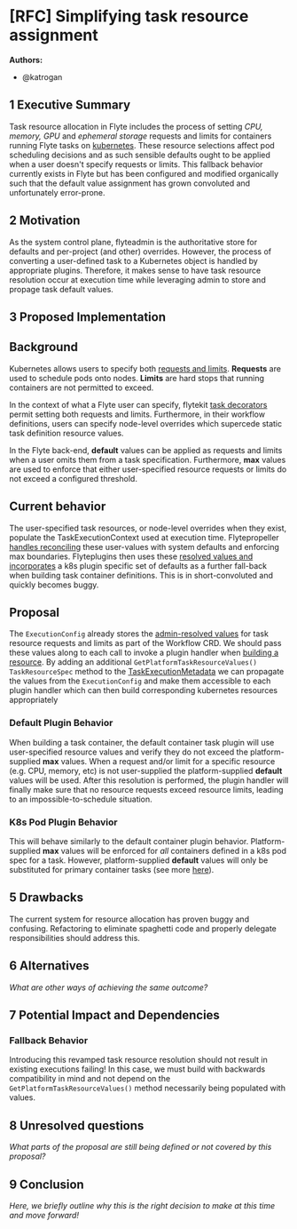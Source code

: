 # [RFC] Simplifying task resource assignment

**Authors:**

- @katrogan

## 1 Executive Summary

Task resource allocation in Flyte includes the process of setting *CPU, memory, GPU* and *ephemeral storage* requests and limits for containers running Flyte tasks on [kubernetes](https://docs.flyte.org/projects/cookbook/en/latest/native_backend_plugins.html#native-backend-plugins). These resource selections affect pod scheduling decisions and as such sensible defaults ought to be applied when a user doesn't specify requests or limits. This fallback behavior currently exists in Flyte but has been configured and modified organically such that the default value assignment has grown convoluted and unfortunately error-prone.

## 2 Motivation

As the system control plane, flyteadmin is the authoritative store for defaults and per-project (and other) overrides. However, the process of converting a user-defined task to a Kubernetes object is handled by appropriate plugins. Therefore, it makes sense to have task resource resolution occur at execution time while leveraging admin to store and propage task default values.

## 3 Proposed Implementation

Background
----------
Kubernetes allows users to specify both [requests and limits](https://kubernetes.io/docs/concepts/configuration/manage-resources-containers/). **Requests** are used to schedule pods onto nodes. **Limits** are hard stops that running containers are not permitted to exceed.

In the context of what a Flyte user can specify, flytekit [task decorators](https://docs.flyte.org/projects/flytekit/en/latest/generated/flytekit.task.html#flytekit-task) permit setting both requests and limits. Furthermore, in their workflow definitions, users can specify node-level overrides which supercede static task definition resource values.

In the Flyte back-end, **default** values can be applied as requests and limits when a user omits them from a task specification. Furthermore, **max** values are used to enforce that either user-specified resource requests or limits do not exceed a configured threshold.

Current behavior
----------------
The user-specified task resources, or node-level overrides when they exist, populate the TaskExecutionContext used at execution time. Flytepropeller [handles reconciling](https://github.com/flyteorg/flytepropeller/blob/a7e6ed2762ac7dea677f0a5ba1ca3556b51c262c/pkg/controller/nodes/task/taskexec_context.go#L187,L207) these user-values with system defaults and enforcing max boundaries. Flyteplugins then uses these [resolved values and incorporates](https://github.com/flyteorg/flyteplugins/blob/ab659fa0d973cad98fdabd1ad4d77def5456c3e7/go/tasks/pluginmachinery/flytek8s/container_helper.go#L164,L178) a k8s plugin specific set of defaults as a further fall-back when building task container definitions. This is in short-convoluted and quickly becomes buggy.

Proposal
--------
The `ExecutionConfig` already stores the [admin-resolved values](https://github.com/flyteorg/flytepropeller/blob/master/pkg/apis/flyteworkflow/v1alpha1/execution_config.go#L28,L30) for task resource requests and limits as part of the Workflow CRD. We should pass these values along to each call to invoke a plugin handler when [building a resource](https://github.com/flyteorg/flyteplugins/blob/bd6c1b60f09907706683863187fe387e7e373c0e/go/tasks/pluginmachinery/k8s/plugin.go#L84). By adding an additional `GetPlatformTaskResourceValues() TaskResourceSpec` method to the [TaskExecutionMetadata](https://github.com/flyteorg/flyteplugins/blob/93b339a71b32b8b43cf0e5cf3cfb17ef3dae0b5c/go/tasks/pluginmachinery/core/exec_metadata.go#L24) we can propagate the values from the `ExecutionConfig` and make them accessible to each plugin handler which can then build corresponding kubernetes resources appropriately

### Default Plugin Behavior
When building a task container, the default container task plugin will use user-specified resource values and verify they do not exceed the platform-supplied **max** values. When a request and/or limit for a specific resource (e.g. CPU, memory, etc) is not user-supplied the platform-supplied **default** values will be used. After this resolution is performed, the plugin handler will finally make sure that no resource requests exceed resource limits, leading to an impossible-to-schedule situation.

### K8s Pod Plugin Behavior
This will behave similarly to the default container plugin behavior. Platform-supplied **max** values will be enforced for *all* containers defined in a k8s pod spec for a task. However, platform-supplied **default** values will only be substituted for primary container tasks (see more [here](https://docs.flyte.org/projects/cookbook/en/latest/auto/integrations/kubernetes/pod/pod.html#sphx-glr-auto-integrations-kubernetes-pod-pod-py)).



## 5 Drawbacks

The current system for resource allocation has proven buggy and confusing. Refactoring to eliminate spaghetti code and properly delegate responsibilities should address this.

## 6 Alternatives

*What are other ways of achieving the same outcome?*

## 7 Potential Impact and Dependencies

### Fallback Behavior
Introducing this revamped task resource resolution should not result in existing executions failing! In this case, we must build with backwards compatibility in mind and not depend on the `GetPlatformTaskResourceValues()` method necessarily being populated with values. 

## 8 Unresolved questions

*What parts of the proposal are still being defined or not covered by this proposal?*

## 9 Conclusion

*Here, we briefly outline why this is the right decision to make at this time and move forward!*
